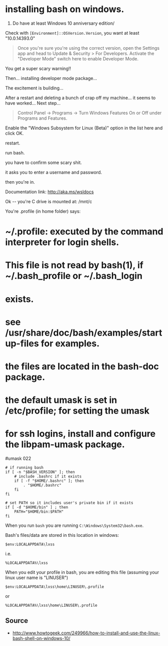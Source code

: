 # installing bash on windows.

1. Do have at least Windows 10 anniversary edition/

Check with `[Environment]::OSVersion.Version`, you want at least "10.0.14393.0"

> Once you're sure you're using the correct version, open the Settings app and head to Update & Security > For Developers. Activate the "Developer Mode" switch here to enable Developer Mode.

You get a super scary warning!!

Then... installing developer mode package...

The excitement is building...

After a restart and deleting a bunch of crap off my machine... it seems to have worked... Next step...

> Control Panel -> Programs -> Turn Windows Features On or Off under Programs and Features. 

Enable the "Windows Subsystem for Linux (Beta)" option in the list here and click OK.

restart.

run bash.

you have to confirm some scary shit.

it asks you to enter a username and password.

then you're in.

Documentation link: <http://aka.ms/wsldocs>

Ok -- you're C drive is mounted at:  /mnt/c

You're .profile (in home folder) says:


# ~/.profile: executed by the command interpreter for login shells.
# This file is not read by bash(1), if ~/.bash_profile or ~/.bash_login
# exists.
# see /usr/share/doc/bash/examples/startup-files for examples.
# the files are located in the bash-doc package.

# the default umask is set in /etc/profile; for setting the umask
# for ssh logins, install and configure the libpam-umask package.
#umask 022

    # if running bash
    if [ -n "$BASH_VERSION" ]; then
        # include .bashrc if it exists
        if [ -f "$HOME/.bashrc" ]; then
            . "$HOME/.bashrc"
        fi
    fi

    # set PATH so it includes user's private bin if it exists
    if [ -d "$HOME/bin" ] ; then
        PATH="$HOME/bin:$PATH"
    fi


When you run `bash` you are running `C:\Windows\System32\bash.exe`. 

Bash's files/data are stored in this location in windows:

    
    $env:LOCALAPPDATA\lxss

i.e.

    %LOCALAPPDATA%\lxss
    

When you edit your profile in bash, you are editing this file (assuming your linux user name is "LINUSER")

    $env:LOCALAPPDATA\lxss\home\LINUSER\.profile

or

    %LOCALAPPDATA%\lxss\home\LINUSER\.profile
    
    
## Source

 * <http://www.howtogeek.com/249966/how-to-install-and-use-the-linux-bash-shell-on-windows-10/>